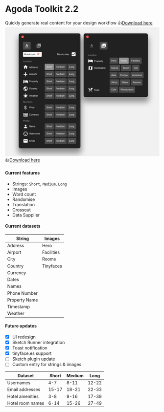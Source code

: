 # Agoda Toolkit 2.2

Quickly generate real content for your design workflow
👍[Download here](https://github.com/agoda-com/agoda-design-toolkit/releases/latest/download/Agoda-Design-Toolkit.sketchplugin.zip)
![plugin](image_preview.png "plugin")
👍[Download here](https://github.com/agoda-com/agoda-design-toolkit/releases/latest/download/Agoda-Design-Toolkit.sketchplugin.zip)

#### Current features
- Strings: `Short`, `Medium`, `Long`
- Images 
- Word count
- Randomise 
- Translation
- Crossout
- Data Supplier

#### Current datasets

| String | Images |
| ---- | ----------------- |
| Address |  Hero |     
| Airport |  Facilities |              
| City |     Rooms |     
| Country | Tinyfaces |
| Currency |
| Dates |
| Names |
| Phone Number
| Property Name
| Timestamp 
| Weather

#### Future updates
- [X] UI redesign
- [X] Sketch Runner integration 
- [X] Toast notification
- [X] tinyface.es support
- [ ] Sketch plugin update
- [ ] Custom entry for strings & images

Dataset | Short | Medium | Long
| ----- | ----- | ------ | ---- 
| Usernames | 4-7 | 8-11 | 12-22 
| Email addresses | 15-17 | 18-21 | 22-33 |
| Hotel amenities | 3-8 | 9-16 | 17-39
| Hotel room names | 6-14 | 15-26 | 27-49

